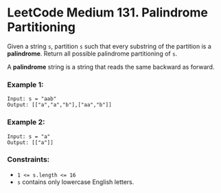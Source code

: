 # LeetCode Medium 131. Palindrome Partitioning
Given a string `s`, partition `s` such that every substring of the partition is a **palindrome**. Return all possible palindrome partitioning of `s`.

A **palindrome** string is a string that reads the same backward as forward.


### Example 1:
```
Input: s = "aab"
Output: [["a","a","b"],["aa","b"]]
```

### Example 2:
```
Input: s = "a"
Output: [["a"]]
``` 

### Constraints:

* `1 <= s.length <= 16`
* `s` contains only lowercase English letters.